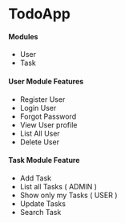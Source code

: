 # TodoApp 

#### Modules
* User
* Task

#### User Module Features
* Register User
* Login User
* Forgot Password
* View User profile
* List All User
* Delete User

#### Task Module Feature
* Add Task
* List all Tasks ( ADMIN )
* Show only my Tasks ( USER )
* Update Tasks
* Search Task 